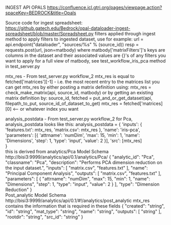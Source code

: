 INGEST API OPALS
https://confluence.icl.gtri.org/pages/viewpage.action?spaceKey=BEDROCK&title=Opals

Source code for ingest spreadsheet: 
    https://github.gatech.edu/Bedrock/opal-dataloader-ingest-spreadsheet/blob/master/Spreadsheet.py
    filters applied through ingest method
    to apply filters to ingested dataset, use for example:
        url = api.endpoint("dataloader", "sources/%s" % (source_id))
        resp = requests.post(url, json=matbody)
        where matbody['matrixFilters']'s keys are columns in the dataset and their associated values are {}'s of any filters you want to apply
        for a full view of matbody, see test_workflow_iris_pca method in test_server.py 

mtx_res - From test_server.py workflow_2
	mtx_res is equal to fetched['matrices'][-1] - i.e. the most recent entry to the matrices list
	you can get mtx_res by either posting a matrix definition using:
	    mtx_res = check_make_matrix(api, source_id, matbody)
	or by getting an existing matrix definition by:
	    source_id, fetched = put_and_or_get_dataset(api, filepath_to_put, 
	                                            source_id_of_dataset_to_get) 
	    mtx_res = fetched['matrices][0] <-- or whatever index you want


analysis_postdata - From test_server.py workflow_2
	for Pca, analysis_postdata looks like this:
	    analysis_postdata = {
	        'inputs': {
	            'features.txt': mtx_res,
	            'matrix.csv': mtx_res
	        },
	        'name': 'iris-pca',
	        'parameters': [{
	            'attrname': 'numDim',
	            'max': 15,
	            'min': 1,
	            'name': 'Dimensions',
	            'step': 1,
	            'type': 'input',
	            'value': 2
	        }],
	        'src': [mtx_res]    
	    }        
	this is derived from 
	    analytics/Pca Model Schema
	        http://bisi3:9999/analytics/api/0.1/analytics/Pca/
	            {
	              "analytic_id": "Pca",
	              "classname": "Pca",
	              "description": "Performs PCA dimension reduction on the input dataset.",
	              "inputs": [
	                "matrix.csv",
	                "features.txt"
	              ],
	              "name": "Principal Component Analysis",
	              "outputs": [
	                "matrix.csv",
	                "features.txt"
	              ],
	              "parameters": [
	                {
	                  "attrname": "numDim",
	                  "max": 15,
	                  "min": 1,
	                  "name": "Dimensions",
	                  "step": 1,
	                  "type": "input",
	                  "value": 2
	                }
	              ],
	              "type": "Dimension Reduction"
	            }         
	    Post_analytic Model Schema
	        http://bisi3:9999/analytics/api/0.1/#!/analytics/post_analytic
	        mtx_res contains the information that is required in these fields
	            {
	              "created": "string",
	              "id": "string",
	              "mat_type": "string",
	              "name": "string",
	              "outputs": [
	                "string"
	              ],
	              "rootdir": "string",
	              "src_id": "string"
	            }